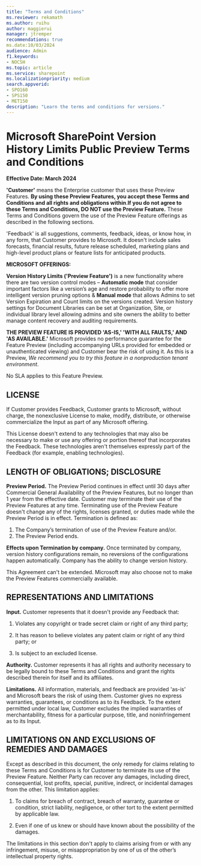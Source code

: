 ```yaml
---
title: "Terms and Conditions"
ms.reviewer: rekamath
ms.author: ruihu
author: maggierui
manager: jtremper
recommendations: true
ms.date:10/03/2024
audience: Admin
f1.keywords:
- NOCSH
ms.topic: article
ms.service: sharepoint
ms.localizationpriority: medium
search.appverid:
- SPO160
- SPS150
- MET150
description: "Learn the terms and conditions for versions."
---
```


# Microsoft SharePoint Version History Limits Public Preview Terms and Conditions

**Effective Date: March 2024** 

**'Customer'** means the Enterprise customer that uses these Preview Features.
**By using these Preview Features, you accept these Terms and Conditions and all rights and obligations within**.**If you do not agree to these Terms and Conditions, DO NOT use the Preview Feature.** These Terms and Conditions govern the use of the Preview Feature offerings as described in the following sections.

'Feedback' is all suggestions, comments, feedback, ideas, or know how, in any form, that Customer provides to Microsoft. It doesn't include sales forecasts, financial results, future release scheduled, marketing plans and high-level product plans or feature lists for anticipated products.

**MICROSOFT OFFERINGS:**  

**Version History Limits ('Preview Feature')** is a new functionality where there are two version control modes – **Automatic mode** that consider important factors like a version’s age and restore probability to offer more intelligent version pruning options & **Manual mode** that allows Admins to set Version Expiration and Count limits on the versions created. Version history settings for Document Libraries can be set at Organization, Site, or individual library level allowing admins and site owners the ability to better manage content recovery and auditing requirements.  

**THE PREVIEW FEATURE IS PROVIDED 'AS-IS,' 'WITH ALL FAULTS,' AND 'AS AVAILABLE.'**  Microsoft provides no performance guarantee for the Feature Preview (including accompanying URLs provided for embedded or unauthenticated viewing) and Customer bear the risk of using it. As this is a Preview, *We recommend you to try this feature in a nonproduction tenant environment*.

No SLA applies to this Feature Preview.

## LICENSE

If Customer provides Feedback, Customer grants to Microsoft, without charge, the nonexclusive License to make, modify, distribute, or otherwise commercialize the Input as part of any Microsoft offering.

This License doesn't extend to any technologies that may also be necessary to make or use any offering or portion thereof that incorporates the Feedback. These technologies aren't themselves expressly part of the Feedback (for example, enabling technologies).

## LENGTH OF OBLIGATIONS; DISCLOSURE

**Preview Period.** The Preview Period continues in effect until 30 days after Commercial General Availability of the Preview Features, but no longer than 1 year from the effective date. Customer may terminate their use of the Preview Features at any time. Terminating use of the Preview Feature doesn't change any of the rights, licenses granted, or duties made while the Preview Period is in effect. Termination is defined as:

1. The Company’s termination of use of the Preview Feature and/or.
1. The Preview Period ends.

**Effects upon Termination by company.** Once terminated by company, version history configurations remain, no reversions of the configurations happen automatically.   Company has the ability to change version history.

This Agreement can't be extended. Microsoft may also choose not to make the Preview Features commercially available.

## REPRESENTATIONS AND LIMITATIONS

**Input.** Customer represents that it doesn't provide any Feedback that:

1. Violates any copyright or trade secret claim or right of any third party; 

1. It has reason to believe violates any patent claim or right of any third party; or

1. Is subject to an excluded license.

**Authority.** Customer represents it has all rights and authority necessary to be legally bound to these Terms and Conditions and grant the rights described therein for itself and its affiliates.  

**Limitations.** All information, materials, and feedback are provided 'as-is' and Microsoft bears the risk of using them. Customer gives no express warranties, guarantees, or conditions as to its Feedback. To the extent permitted under local law, Customer excludes the implied warranties of merchantability, fitness for a particular purpose, title, and noninfringement as to its Input.

## LIMITATIONS ON AND EXCLUSIONS OF REMEDIES AND DAMAGES

Except as described in this document, the only remedy for claims relating to these Terms and Conditions is for Customer to terminate its use of the Preview Feature. Neither Party can recover any damages, including direct, consequential, lost profits, special, punitive, indirect, or incidental damages from the other. This limitation applies:

1. To claims for breach of contract, breach of warranty, guarantee or condition, strict liability, negligence, or other tort to the extent permitted by applicable law.

1. Even if one of us knew or should have known about the possibility of the damages.

The limitations in this section don't apply to claims arising from or with any infringement, misuse, or misappropriation by one of us of the other’s intellectual property rights.
